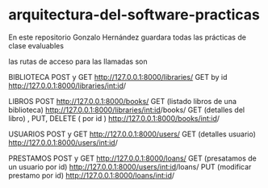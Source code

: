 # arquitectura-del-software-practicas
En este repositorio Gonzalo Hernández guardara todas las prácticas de clase evaluables

las rutas de acceso para las llamadas son

BIBLIOTECA
POST y GET
http://127.0.0.1:8000/libraries/
GET by id
http://127.0.0.1:8000/libraries/<int:id>/

LIBROS
POST 
http://127.0.0.1:8000/books/
GET (listado libros de una biblioteca)
http://127.0.0.1:8000/libraries/<int:id>/books/
GET (detalles del libro) , PUT, DELETE ( por id )
http://127.0.0.1:8000/books/<int:id>/

USUARIOS
POST y GET 
http://127.0.0.1:8000/users/
GET (detalles usuario)
http://127.0.0.1:8000/users/<int:id>/

PRESTAMOS
POST y GET
http://127.0.0.1:8000/loans/
GET (presatamos de un usuario por id)
http://127.0.0.1:8000/users/<int:id>/loans/
PUT (modificar prestamo por id)
http://127.0.0.1:8000/loans/<int:id>/
